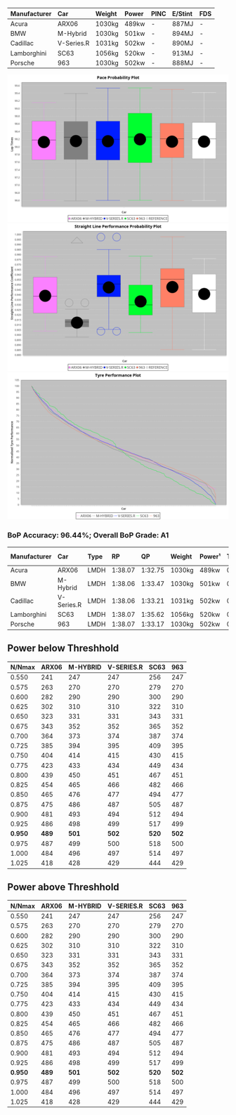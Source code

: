 | Manufacturer | Car        | Weight | Power | PINC    | E/Stint | FDS     |
|:-|:-|:-|:-|:-|:-|:-|
| Acura        | ARX06      | 1030kg | 489kw |    -    | 887MJ   |    -    |
| BMW          | M-Hybrid   | 1030kg | 501kw |    -    | 894MJ   |    -    |
| Cadillac     | V-Series.R | 1031kg | 502kw |    -    | 890MJ   |    -    |
| Lamborghini  | SC63       | 1056kg | 520kw |    -    | 913MJ   |    -    |
| Porsche      | 963        | 1030kg | 502kw |    -    | 888MJ   |    -    |

![PACECHART](./IMG/AUTO.png)
![STRAIGHTLINEPERFORMANCECHART](./IMG/AUTO_sp.png)
![TYREPERFORMANCECHART](./IMG/AUTO_tw.png)

### BoP Accuracy: 96.44%; Overall BoP Grade: A1
| Manufacturer | Car        | Type | RP      | QP      | Weight | Power¹ | Threshhold | PINC    | Power² | E/Stint | AVG Vmax  | FDS     | RDLC | L/Stint | BOP-Grade | Model Accuracy | Model Points | Match%  |
|:-|:-|:-|:-|:-|:-|:-|:-|:-|:-|:-|:-|:-|:-|:-|:-|:-|:-|:-|
| Acura        | ARX06      | LMDH | 1:38.07 | 1:32.75 | 1030kg | 489kw  | 0.0kph     |    -    | 489kw  |  887MJ  | 310.44kph |    -    | 1.04 | 30      | +B1       | 100.00%        | 995          | 88.16%  |
| BMW          | M-Hybrid   | LMDH | 1:38.06 | 1:33.47 | 1030kg | 501kw  | 0.0kph     |    -    | 501kw  |  894MJ  | 308.48kph |    -    | 1.04 | 30      | ~A1       | 100.00%        | 1714         | 96.49%  |
| Cadillac     | V-Series.R | LMDH | 1:38.06 | 1:33.21 | 1031kg | 502kw  | 0.0kph     |    -    | 502kw  |  890MJ  | 312.77kph |    -    | 1.04 | 30      | ~A1       | 98.95%         | 2271         | 97.54%  |
| Lamborghini  | SC63       | LMDH | 1:38.07 | 1:35.62 | 1056kg | 520kw  | 0.0kph     |    -    | 520kw  |  913MJ  | 311.57kph |    -    | 1.03 | 30      | ~A1       | 96.54%         | 418          | 100.00% |
| Porsche      | 963        | LMDH | 1:38.07 | 1:33.17 | 1030kg | 502kw  | 0.0kph     |    -    | 502kw  |  888MJ  | 313.37kph |    -    | 1.04 | 30      | ~A1       | 99.98%         | 6168         | 100.00% |

## Power below Threshhold
| N/Nmax    | ARX06   | M-HYBRID | V-SERIES.R | SC63    | 963     |
|:-|:-|:-|:-|:-|:-|
|  0.550    |  241    |  247     |  247       |  256    |  247    |
|  0.575    |  263    |  270     |  270       |  279    |  270    |
|  0.600    |  282    |  290     |  290       |  300    |  290    |
|  0.625    |  302    |  310     |  310       |  322    |  310    |
|  0.650    |  323    |  331     |  331       |  343    |  331    |
|  0.675    |  343    |  352     |  352       |  365    |  352    |
|  0.700    |  364    |  373     |  374       |  387    |  374    |
|  0.725    |  385    |  394     |  395       |  409    |  395    |
|  0.750    |  404    |  414     |  415       |  430    |  415    |
|  0.775    |  423    |  433     |  434       |  449    |  434    |
|  0.800    |  439    |  450     |  451       |  467    |  451    |
|  0.825    |  454    |  465     |  466       |  482    |  466    |
|  0.850    |  465    |  476     |  477       |  494    |  477    |
|  0.875    |  475    |  486     |  487       |  505    |  487    |
|  0.900    |  481    |  493     |  494       |  512    |  494    |
|  0.925    |  486    |  498     |  499       |  517    |  499    |
| **0.950** | **489** | **501**  | **502**    | **520** | **502** |
|  0.975    |  487    |  499     |  500       |  518    |  500    |
|  1.000    |  484    |  496     |  497       |  514    |  497    |
|  1.025    |  418    |  428     |  429       |  444    |  429    |

## Power above Threshhold
| N/Nmax    | ARX06   | M-HYBRID | V-SERIES.R | SC63    | 963     |
|:-|:-|:-|:-|:-|:-|
|  0.550    |  241    |  247     |  247       |  256    |  247    |
|  0.575    |  263    |  270     |  270       |  279    |  270    |
|  0.600    |  282    |  290     |  290       |  300    |  290    |
|  0.625    |  302    |  310     |  310       |  322    |  310    |
|  0.650    |  323    |  331     |  331       |  343    |  331    |
|  0.675    |  343    |  352     |  352       |  365    |  352    |
|  0.700    |  364    |  373     |  374       |  387    |  374    |
|  0.725    |  385    |  394     |  395       |  409    |  395    |
|  0.750    |  404    |  414     |  415       |  430    |  415    |
|  0.775    |  423    |  433     |  434       |  449    |  434    |
|  0.800    |  439    |  450     |  451       |  467    |  451    |
|  0.825    |  454    |  465     |  466       |  482    |  466    |
|  0.850    |  465    |  476     |  477       |  494    |  477    |
|  0.875    |  475    |  486     |  487       |  505    |  487    |
|  0.900    |  481    |  493     |  494       |  512    |  494    |
|  0.925    |  486    |  498     |  499       |  517    |  499    |
| **0.950** | **489** | **501**  | **502**    | **520** | **502** |
|  0.975    |  487    |  499     |  500       |  518    |  500    |
|  1.000    |  484    |  496     |  497       |  514    |  497    |
|  1.025    |  418    |  428     |  429       |  444    |  429    |
